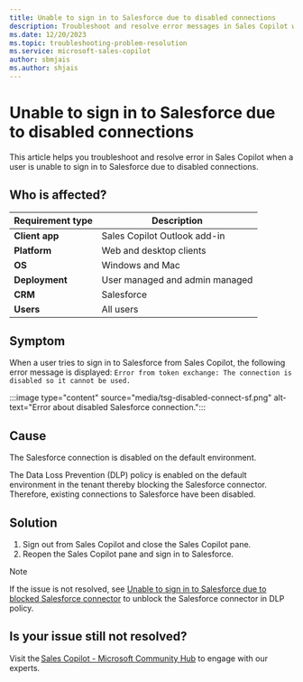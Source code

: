 ```yaml
---
title: Unable to sign in to Salesforce due to disabled connections
description: Troubleshoot and resolve error messages in Sales Copilot when a user is unable to sign in to Salesforce due to disabled connections.
ms.date: 12/20/2023
ms.topic: troubleshooting-problem-resolution
ms.service: microsoft-sales-copilot
author: sbmjais
ms.author: shjais
---
```


# Unable to sign in to Salesforce due to disabled connections

This article helps you troubleshoot and resolve error in Sales Copilot when a user is unable to sign in to Salesforce due to disabled connections.

## Who is affected?

| Requirement type |Description  |
|---------|---------|
|**Client app**     |  Sales Copilot Outlook add-in        |
|**Platform**     | Web and desktop clients         |
|**OS**     | Windows and Mac         |
|**Deployment**     | User managed and admin managed       |
|**CRM**     | Salesforce        |
|**Users**     | All users  |

## Symptom

When a user tries to sign in to Salesforce from Sales Copilot, the following error message is displayed: `Error from token exchange: The connection is disabled so it cannot be used.`

:::image type="content" source="media/tsg-disabled-connect-sf.png" alt-text="Error about disabled Salesforce connection.":::

## Cause

The Salesforce connection is disabled on the default environment.

The Data Loss Prevention (DLP) policy is enabled on the default environment in the tenant thereby blocking the Salesforce connector. Therefore, existing connections to Salesforce have been disabled.

## Solution

1. Sign out from Sales Copilot and close the Sales Copilot pane.
1. Reopen the Sales Copilot pane and sign in to Salesforce.

> [!NOTE]
> If the issue is not resolved, see [Unable to sign in to Salesforce due to blocked Salesforce connector](tsg-blocked-connector-sf.md) to unblock the Salesforce connector in DLP policy.

## Is your issue still not resolved?

Visit the [Sales Copilot - Microsoft Community Hub](https://techcommunity.microsoft.com/t5/viva-sales/bd-p/VivaSales) to engage with our experts.